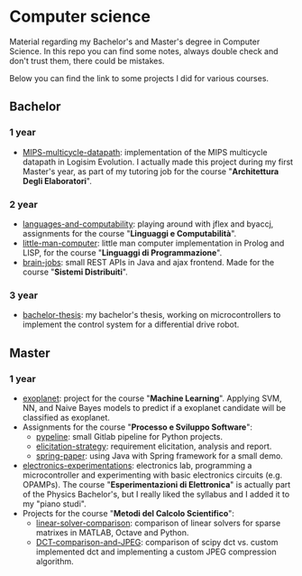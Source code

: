 # Computer science

Material regarding my Bachelor's and Master's degree in Computer Science.
In this repo you can find some notes, always double check and don't trust them, there could be mistakes.

Below you can find the link to some projects I did for various courses.

## Bachelor

### 1 year
- [MIPS-multicycle-datapath](https://github.com/fdila/MIPS-multicycle-datapath): implementation of the MIPS multicycle datapath in Logisim Evolution. I actually made this project during my first Master's year, as part of my tutoring job for the course "**Architettura Degli Elaboratori**".

### 2 year
- [languages-and-computability](https://github.com/fdila/languages-and-computability-unimib): playing around with jflex and byaccj, assignments for the course "**Linguaggi e Computabilità**".
- [little-man-computer](https://github.com/fdila/little-man-computer): little man computer implementation in Prolog and LISP, for the course "**Linguaggi di Programmazione**".
- [brain-jobs](https://github.com/fdila/brain-jobs): small REST APIs in Java and ajax frontend. Made for the course "**Sistemi Distribuiti**".

### 3 year
- [bachelor-thesis](https://github.com/fdila/bachelor-thesis): my bachelor's thesis, working on microcontrollers to implement the control system for a differential drive robot.

## Master

### 1 year

- [exoplanet](https://github.com/derogab/exoplanet): project for the course "**Machine Learning**". Applying SVM, NN, and Naive Bayes models to predict if a exoplanet candidate will be classified as exoplanet.
- Assignments for the course "**Processo e Sviluppo Software**":
  - [pypeline](https://gitlab.com/fdila/2020_assignment1_pypeline): small Gitlab pipeline for Python projects.
  - [elicitation-strategy](https://gitlab.com/unishare/processo-e-sviluppo-del-software/2020_assignment2_elicitation_strategy): requirement elicitation, analysis and report.
  - [spring-paper](https://gitlab.com/unishare/processo-e-sviluppo-del-software/2020_assignment3_spring_paper): using Java with Spring framework for a small demo.
- [electronics-experimentations](https://github.com/fdila/electronics-experimentation): electronics lab, programming a microcontroller and experimenting with basic electronics circuits (e.g. OPAMPs). The course "**Esperimentazioni di Elettronica**" is actually part of the Physics Bachelor's, but I really liked the syllabus and I added it to my "piano studi".
- Projects for the course "**Metodi del Calcolo Scientifico**":
  - [linear-solver-comparison](https://github.com/fdila/linear-solver-comparison): comparison of linear solvers for sparse matrixes in MATLAB, Octave and Python.
  - [DCT-comparison-and-JPEG](https://github.com/fdila/DCT-comparison-and-JPEG): comparison of scipy dct vs. custom implemented dct and implementing a custom JPEG compression algorithm.


